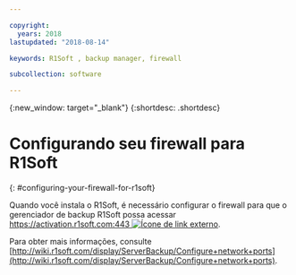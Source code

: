 ```yaml
---

copyright:
  years: 2018
lastupdated: "2018-08-14"

keywords: R1Soft , backup manager, firewall

subcollection: software

---
```


{:new_window: target="_blank"}
{:shortdesc: .shortdesc}

# Configurando seu firewall para R1Soft
{: #configuring-your-firewall-for-r1soft}

Quando você instala o R1Soft, é necessário configurar o firewall para que o gerenciador de backup R1Soft possa acessar [https://activation.r1soft.com:443 ![Ícone de link externo](../../icons/launch-glyph.svg "Ícone de link externo")](https://activation.r1soft.com:443).

Para obter mais informações, consulte [http://wiki.r1soft.com/display/ServerBackup/Configure+network+ports](http://wiki.r1soft.com/display/ServerBackup/Configure+network+ports).
